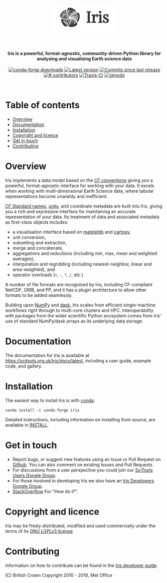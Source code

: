 <h1 align="center">
  <a href="https://scitools.org.uk/iris/docs/latest/" style="display: block; margin: 0 auto;">
   <img src="https://raw.githubusercontent.com/SciTools/iris/master/docs/iris/src/_static/logo_banner.png"
        style="max-width: 40%;" alt="Iris"></a><br>
</h1>

<h4 align="center">
    Iris is a powerful, format-agnostic, community-driven Python library for
    analysing and visualising Earth science data
</h4>

<p align="center">
<!-- https://shields.io/ is a good source of these -->
<a href="https://anaconda.org/conda-forge/iris">
<img src="https://img.shields.io/conda/dn/conda-forge/iris.svg"
     alt="conda-forge downloads" /></a>
<a href="https://github.com/SciTools/iris/releases">
<img src="https://img.shields.io/github/tag/SciTools/iris.svg"
     alt="Latest version" /></a>
<a href="https://github.com/SciTools/iris/commits/master">
<img src="https://img.shields.io/github/commits-since/SciTools/iris/latest.svg"
     alt="Commits since last release" /></a>
<a href="https://github.com/SciTools/iris/graphs/contributors">
<img src="https://img.shields.io/github/contributors/SciTools/iris.svg"
     alt="# contributors" /></a>
<a href="https://travis-ci.org/SciTools/iris/branches">
<img src="https://api.travis-ci.org/repositories/SciTools/iris.svg?branch=master"
     alt="Travis-CI" /></a>
<a href="https://zenodo.org/badge/latestdoi/5312648">
<img src="https://zenodo.org/badge/5312648.svg"
     alt="zenodo" /></a>
</p>
<br>

<!-- NOTE: toc auto-generated with https://github.com/frnmst/md-toc:
   $ md_toc github README.md -i
-->

<h1>Table of contents</h1>

[](TOC)

+ [Overview](#overview)
+ [Documentation](#documentation)
+ [Installation](#installation)
+ [Copyright and licence](#copyright-and-licence)
+ [Get in touch](#get-in-touch)
+ [Contributing](#contributing)

[](TOC)

# Overview

Iris implements a data model based on the [CF conventions](http://cfconventions.org/)
giving you a powerful, format-agnostic interface for working with your data.
It excels when working with multi-dimensional Earth Science data, where tabular
representations become unwieldy and inefficient.

[CF Standard names](http://cfconventions.org/standard-names.html),
[units](https://github.com/SciTools/cf_units), and coordinate metadata
are built into Iris, giving you a rich and expressive interface for maintaining
an accurate representation of your data. Its treatment of data and
  associated metadata as first-class objects includes:

  * a visualisation interface based on [matplotlib](https://matplotlib.org/) and
    [cartopy](https://scitools.org.uk/cartopy/docs/latest/),
  * unit conversion,
  * subsetting and extraction,
  * merge and concatenate,
  * aggregations and reductions (including min, max, mean and weighted averages),
  * interpolation and regridding (including nearest-neighbor, linear and area-weighted), and
  * operator overloads (``+``, ``-``, ``*``, ``/``, etc.)

A number of file formats are recognised by Iris, including CF-compliant NetCDF, GRIB,
and PP, and it has a plugin architecture to allow other formats to be added seamlessly.

Building upon [NumPy](http://www.numpy.org/) and [dask](https://dask.pydata.org/en/latest/),
Iris scales from efficient single-machine workflows right through to multi-core clusters and HPC.
Interoperability with packages from the wider scientific Python ecosystem comes from Iris'
use of standard NumPy/dask arrays as its underlying data storage.


# Documentation

The documentation for Iris is available at <https://scitools.org.uk/iris/docs/latest>,
including a user guide, example code, and gallery.

# Installation

The easiest way to install Iris is with [conda](https://conda.io/miniconda.html):

    conda install -c conda-forge iris

Detailed instructions, including information on installing from source,
are available in [INSTALL](INSTALL).

# Get in touch

  * Report bugs, or suggest new features using an Issue or Pull Request on [Github](https://github.com/SciTools/iris). You can also comment on existing Issues and Pull Requests.
  * For discussions from a user perspective you could join our [SciTools Users Google Group](https://groups.google.com/forum/#!forum/scitools-iris).
  * For those involved in developing Iris we also have an [Iris Developers Google Group](https://groups.google.com/forum/#!forum/scitools-iris-dev).
  * [StackOverflow](https://stackoverflow.com/questions/tagged/python-iris) For "How do I?".

# Copyright and licence

Iris may be freely distributed, modified and used commercially under the terms
of its [GNU LGPLv3 license](COPYING.LESSER).

# Contributing
Information on how to contribute can be found in the [Iris developer guide](https://scitools.org.uk/iris/docs/latest/developers_guide/index.html).

(C) British Crown Copyright 2010 - 2018, Met Office
